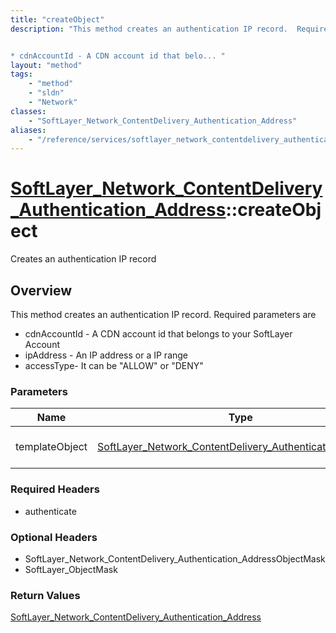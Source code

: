 ```yaml
---
title: "createObject"
description: "This method creates an authentication IP record.  Required parameters are 


* cdnAccountId - A CDN account id that belo... "
layout: "method"
tags:
    - "method"
    - "sldn"
    - "Network"
classes:
    - "SoftLayer_Network_ContentDelivery_Authentication_Address"
aliases:
    - "/reference/services/softlayer_network_contentdelivery_authentication_address/createObject"
---
```

# [SoftLayer_Network_ContentDelivery_Authentication_Address](/reference/services/SoftLayer_Network_ContentDelivery_Authentication_Address)::createObject

Creates an authentication IP record


## Overview 
This method creates an authentication IP record.  Required parameters are 


* cdnAccountId - A CDN account id that belongs to your SoftLayer Account
* ipAddress - An IP address or a IP range
* accessType- It can be "ALLOW" or "DENY"

### Parameters 
|Name | Type | Description |
| --- | --- | --- |
|templateObject| <a href='/reference/datatypes/SoftLayer_Network_ContentDelivery_Authentication_Address'>SoftLayer_Network_ContentDelivery_Authentication_Address </a>| The SoftLayer_Network_ContentDelivery_Authentication_Address object that you wish to create.|


### Required Headers
* authenticate

### Optional Headers
* SoftLayer_Network_ContentDelivery_Authentication_AddressObjectMask
* SoftLayer_ObjectMask

### Return Values
<a href='/reference/datatypes/SoftLayer_Network_ContentDelivery_Authentication_Address'>SoftLayer_Network_ContentDelivery_Authentication_Address </a>

